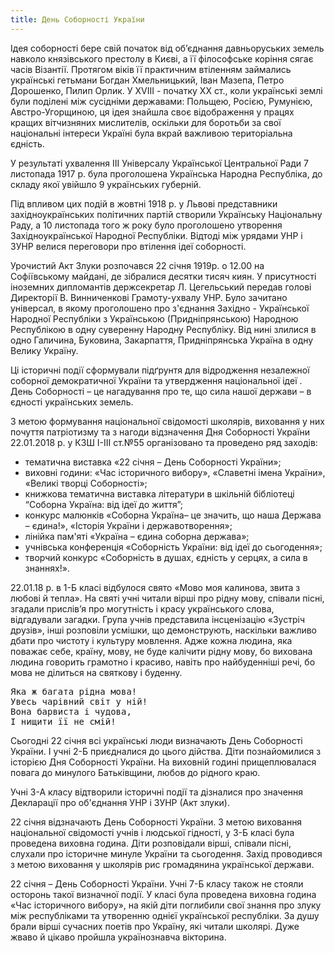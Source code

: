 ```yaml
---
title: День Соборності України
---
```


Ідея соборності бере свій початок від об’єднання давньоруських земель навколо князівського престолу в Києві, а її філософське коріння сягає часів Візантії. Протягом віків її практичним втіленням займались українські гетьмани Богдан Хмельницький, Іван Мазепа, Петро Дорошенко, Пилип Орлик. У ХVIIІ - початку ХХ ст., коли українські землі були поділені між сусідніми державами: Польщею, Росією, Румунією, Австро-Угорщиною, ця ідея знайшла своє відображення у працях кращих вітчизняних мислителів, оскільки для боротьби за свої національні інтереси Україні була вкрай важливою територіальна єдність.

У результаті ухвалення ІІІ Універсалу Української Центральної Ради 7 листопада 1917 р. була проголошена Українська Народна Республіка, до складу якої увійшло 9 українських губерній.

Під впливом цих подій в жовтні 1918 р. у Львові представники західноукраїнських політичних партій створили Українську Національну Раду, а 10 листопада того ж року було проголошено утворення Західноукраїнської Народної Республіки. Відтоді між урядами УНР і ЗУНР велися переговори про втілення ідеї соборності.

Урочистий Акт Злуки розпочався 22 січня 1919р. о 12.00 на Софіївському майдані, де зібралися десятки тисяч киян. У присутності іноземних дипломантів держсекретар Л. Цегельський передав голові Директорії В. Винниченкові Грамоту-ухвалу УНР. Було зачитано універсал, в якому проголошено про з'єднання Західно - Української Народної Республіки з Українською (Придніпрянською) Народною Республікою в одну суверенну Народну Республіку. Від нині злилися в одно Галичина, Буковина, Закарпаття, Придніпрянська Україна в одну Велику Україну.

Ці історичні події сформували підґрунтя для відродження незалежної соборної демократичної України та утвердження національної ідеї .
День Соборності – це нагадування про те, що сила нашої держави – в єдності українських земель.

З метою формування національної свідомості школярів, виховання у них почуття патріотизму та з нагоди відзначення Дня Соборності України 22.01.2018 р. у КЗШ І-ІІІ ст.№55 організовано та проведено ряд заходів:

- тематична виставка «22 січня – День Соборності України»;
- виховні години: «Час історичного вибору», «Славетні імена України», «Великі творці Соборності»;
- книжкова тематична виставка літератури в шкільній бібліотеці “Соборна Україна: від ідеї до життя”;
- конкурс малюнків «Соборна Україна– це значить, що наша Держава – єдина!», «Історія України і державотворення»;
- лінійка пам'яті «Україна – єдина соборна держава»;
- учнівська конференція «Соборність України: від ідеї до сьогодення»;
- творчий конкурс «Соборність в душах, єдність у серцях, а сила в знаннях!».

<youtube id="6_qrtjQqxGk" />

<slideshow id="_/72157691766563704" />

22.01.18 р. в 1-Б класі відбулося свято «Мово моя калинова, звита з любові й тепла». На святі учні читали вірші про рідну мову, співали пісні, згадали прислів’я про могутність і красу українського слова, відгадували загадки. Група учнів представила інсценізацію «Зустріч друзів», інші розповіли усмішки, що демонструють, наскільки важливо дбати про чистоту і культуру мовлення. Адже кожна людина, яка поважає себе, країну, мову, не буде калічити рідну мову, бо вихована людина говорить грамотно і красиво, навіть про найбуденніші речі, бо мова не ділиться на святкову і буденну.

<pre>
Яка ж багата рідна мова!
Увесь чарівний світ у ній!
Вона барвиста і чудова,
І нищити її не смій!
</pre>

<slideshow id="_/72157668745980339" />

Сьогодні 22 січня всі українські люди визначають День Соборності України.
І учні 2-Б приєдналися до цього дійства. Діти познайомилися з історією Дня Соборності України.
На виховній годині прищеплювалася повага до минулого Батьківщини, любов до рідного краю.

<slideshow id="_/72157692515097495" />

Учні 3-А класу відтворили історичні події та дізналися про значення Декларації про об'єднання УНР і ЗУНР (Акт злуки).

<slideshow id="_/72157691150519021" />

22 січня відзначають День Соборності України. З метою виховання національної свідомості учнів і людської гідності, у 3-Б класі була проведена виховна година. Діти розповідали вірші, співали пісні, слухали про історичне минуле України та сьогодення. Захід проводився з метою виховання у школярів рис громадянина української держави.

<slideshow id="_/72157662897362477" />

22 січня – День Соборності України. Учні 7-Б класу також не стояли осторонь такої визначної події. У класі була проведена виховна година «Час історичного вибору», на якій діти поглибили свої знання про злуку між республіками та утворенню однієї української республіки. За душу брали вірші сучасних поетів про Україну, які читали школярі. Дуже жваво й цікаво пройшла українознавча вікторина.

<slideshow id="_/72157664938820638" />

